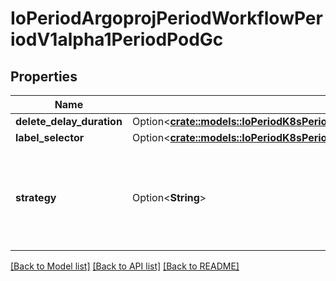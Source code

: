 # IoPeriodArgoprojPeriodWorkflowPeriodV1alpha1PeriodPodGc

## Properties

Name | Type | Description | Notes
------------ | ------------- | ------------- | -------------
**delete_delay_duration** | Option<[**crate::models::IoPeriodK8sPeriodApimachineryPeriodPkgPeriodApisPeriodMetaPeriodV1PeriodDuration**](io.k8s.apimachinery.pkg.apis.meta.v1.Duration.md)> |  | [optional]
**label_selector** | Option<[**crate::models::IoPeriodK8sPeriodApimachineryPeriodPkgPeriodApisPeriodMetaPeriodV1PeriodLabelSelector**](io.k8s.apimachinery.pkg.apis.meta.v1.LabelSelector.md)> |  | [optional]
**strategy** | Option<**String**> | Strategy is the strategy to use. One of \"OnPodCompletion\", \"OnPodSuccess\", \"OnWorkflowCompletion\", \"OnWorkflowSuccess\". If unset, does not delete Pods | [optional]

[[Back to Model list]](../README.md#documentation-for-models) [[Back to API list]](../README.md#documentation-for-api-endpoints) [[Back to README]](../README.md)


